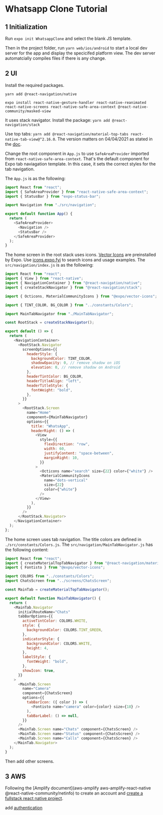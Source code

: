 # Whatsapp Clone Tutorial

## 1 Initialization

Run `expo init WhatsappClone` and select the blank JS template.

Then in the project folder, run `yarn web/ios/android` to start a local dev server for the app and display the specicifed platform view. The dev server automatcially compiles files if there is any change.

## 2 UI

Install the required packages.

`yarn add @react-navigation/native`

`expo install react-native-gesture-handler react-native-reanimated react-native-screens react-native-safe-area-context @react-native-community/masked-view`

It uses stack navigator. Install the package: `yarn add @react-navigation/stack`

Use top tabs: `yarn add @react-navigation/material-top-tabs react-native-tab-view@^2.16.0`. The version matters on 04/04/2021 as stated in the [doc](https://reactnavigation.org/docs/material-top-tab-navigator/).

Change the root component in `App.js` to use `SafeAreaProvider` imported from `react-native-safe-area-context`. That's the default component for Expo tab naviagation template. In this case, it sets the correct styles for the tab navigation.

The `App.js` is as the following:

```js
import React from "react";
import { SafeAreaProvider } from "react-native-safe-area-context";
import { StatusBar } from "expo-status-bar";

import Navigation from "./src/navigation";

export default function App() {
  return (
    <SafeAreaProvider>
      <Navigation />
      <StatusBar />
    </SafeAreaProvider>
  );
}
```

The home screen in the root stack uses icons. [Vector Icons](https://docs.expo.io/guides/icons/) are preinstalled by Expo. Use [icons.expo.fyi](https://icons.expo.fyi/) to search icons and usage examples. The `src/navigation/index.js` is as the following:

```js
import React from "react";
import { View } from "react-native";
import { NavigationContainer } from "@react-navigation/native";
import { createStackNavigator } from "@react-navigation/stack";

import { Octicons, MaterialCommunityIcons } from "@expo/vector-icons";

import { TINT_COLOR, BG_COLOR } from "../constants/Colors";

import MainTabNavigator from "./MainTabNavigator";

const RootStack = createStackNavigator();

export default () => {
  return (
    <NavigationContainer>
      <RootStack.Navigator
        screenOptions={{
          headerStyle: {
            backgroundColor: TINT_COLOR,
            shadowOpacity: 0, // remove shadow on iOS
            elevation: 0, // remove shadow on Android
          },
          headerTintColor: BG_COLOR,
          headerTitleAlign: "left",
          headerTitleStyle: {
            fontWeight: "bold",
          },
        }}
      >
        <RootStack.Screen
          name="Home"
          component={MainTabNavigator}
          options={{
            title: "WhatsApp",
            headerRight: () => (
              <View
                style={{
                  flexDirection: "row",
                  width: 60,
                  justifyContent: "space-between",
                  marginRight: 10,
                }}
              >
                <Octicons name="search" size={22} color={"white"} />
                <MaterialCommunityIcons
                  name="dots-vertical"
                  size={22}
                  color={"white"}
                />
              </View>
            ),
          }}
        />
      </RootStack.Navigator>
    </NavigationContainer>
  );
};
```

The home screen uses tab navigation. The title colors are defined in `./src/constants/Colors.js`. The `src/navigation/MainTabNavigator.js` has the following content:

```js
import React from "react";
import { createMaterialTopTabNavigator } from "@react-navigation/material-top-tabs";
import { Fontisto } from "@expo/vector-icons";

import COLORS from "../constants/Colors";
import ChatsScreen from "../screens/ChatsScreen";

const MainTab = createMaterialTopTabNavigator();

export default function MainTabNavigator() {
  return (
    <MainTab.Navigator
      initialRouteName="Chats"
      tabBarOptions={{
        activeTintColor: COLORS.WHITE,
        style: {
          backgroundColor: COLORS.TINT_GREEN,
        },
        indicatorStyle: {
          backgroundColor: COLORS.WHITE,
          height: 4,
        },
        labelStyle: {
          fontWeight: "bold",
        },
        showIcon: true,
      }}
    >
      <MainTab.Screen
        name="Camera"
        component={ChatsScreen}
        options={{
          tabBarIcon: ({ color }) => (
            <Fontisto name="camera" color={color} size={18} />
          ),
          tabBarLabel: () => null,
        }}
      />
      <MainTab.Screen name="Chats" component={ChatsScreen} />
      <MainTab.Screen name="Status" component={ChatsScreen} />
      <MainTab.Screen name="Calls" component={ChatsScreen} />
    </MainTab.Navigator>
  );
}
```

Then add other screens.

## 3 AWS

Following the [Amplify document](aws-amplify aws-amplify-react-native @react-native-community/netinfo) to create an account and [create a fullstack react native project](https://docs.amplify.aws/start/getting-started/setup/q/integration/react-native).

add [authentication](https://docs.amplify.aws/start/getting-started/auth/q/integration/react-native#create-authentication-service)
